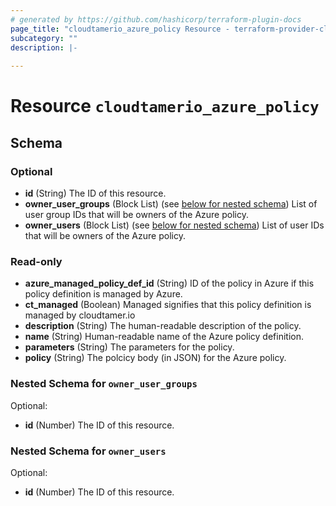 ```yaml
---
# generated by https://github.com/hashicorp/terraform-plugin-docs
page_title: "cloudtamerio_azure_policy Resource - terraform-provider-cloudtamerio"
subcategory: ""
description: |-
  
---
```


# Resource `cloudtamerio_azure_policy`





<!-- schema generated by tfplugindocs -->
## Schema

### Optional

- **id** (String) The ID of this resource.
- **owner_user_groups** (Block List) (see [below for nested schema](#nestedblock--owner_user_groups)) List of user group IDs that will be owners of the Azure policy.
- **owner_users** (Block List) (see [below for nested schema](#nestedblock--owner_users)) List of user IDs that will be owners of the Azure policy.

### Read-only

- **azure_managed_policy_def_id** (String) ID of the policy in Azure if this policy definition is managed by Azure.
- **ct_managed** (Boolean) Managed signifies that this policy definition is managed by cloudtamer.io
- **description** (String) The human-readable description of the policy.
- **name** (String) Human-readable name of the Azure policy definition.
- **parameters** (String) The parameters for the policy.
- **policy** (String) The polcicy body (in JSON) for the Azure policy.

<a id="nestedblock--owner_user_groups"></a>
### Nested Schema for `owner_user_groups`

Optional:

- **id** (Number) The ID of this resource.


<a id="nestedblock--owner_users"></a>
### Nested Schema for `owner_users`

Optional:

- **id** (Number) The ID of this resource.


